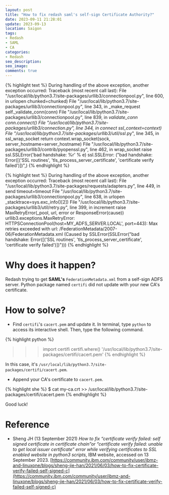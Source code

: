 ```yaml
---
layout: post
title: "How to fix redash saml's self-sign Certificate Authority?"
date: 2023-09-11 21:28:01
update: 2023-09-13
location: Saigon
tags:
- Redash
- SAML
- CA
categories:
- Redash
seo_description:
seo_image:
comments: true
---
```


{% highlight text %}
During handling of the above exception, another exception occurred:
Traceback (most recent call last):
  File "/usr/local/lib/python3.7/site-packages/urllib3/connectionpool.py", line 600, in urlopen
    chunked=chunked)
  File "/usr/local/lib/python3.7/site-packages/urllib3/connectionpool.py", line 343, in _make_request
    self._validate_conn(conn)
  File "/usr/local/lib/python3.7/site-packages/urllib3/connectionpool.py", line 839, in _validate_conn
    conn.connect()
  File "/usr/local/lib/python3.7/site-packages/urllib3/connection.py", line 344, in connect
    ssl_context=context)
  File "/usr/local/lib/python3.7/site-packages/urllib3/util/ssl_.py", line 345, in ssl_wrap_socket
    return context.wrap_socket(sock, server_hostname=server_hostname)
  File "/usr/local/lib/python3.7/site-packages/urllib3/contrib/pyopenssl.py", line 462, in wrap_socket
    raise ssl.SSLError('bad handshake: %r' % e)
ssl.SSLError: ("bad handshake: Error([('SSL routines', 'tls_process_server_certificate', 'certificate verify failed')])",)
{% endhighlight %}

{% highlight text %}
During handling of the above exception, another exception occurred:
Traceback (most recent call last):
  File "/usr/local/lib/python3.7/site-packages/requests/adapters.py", line 449, in send
    timeout=timeout
  File "/usr/local/lib/python3.7/site-packages/urllib3/connectionpool.py", line 638, in urlopen
    _stacktrace=sys.exc_info()[2])
  File "/usr/local/lib/python3.7/site-packages/urllib3/util/retry.py", line 399, in increment
    raise MaxRetryError(_pool, url, error or ResponseError(cause))
urllib3.exceptions.MaxRetryError: HTTPSConnectionPool(host=MY_ADFS_SERVER.LOCAL', port=443):
Max retries exceeded with url: /FederationMetadata/2007-06/FederationMetadata.xml
(Caused by SSLError(SSLError("bad handshake: Error([('SSL routines', 'tls_process_server_certificate', 'certificate verify failed')])")))
{% endhighlight %}

# Why does it happen?
Redash trying to get **SAML's** `FederationMetadata.xml` from a self-sign ADFS server. Python package named `certifi` did not update with your new CA's certificate.

# How to solve?
- Find `certifi`'s `cacert.pem` and update it.
In terminal, type `python` to access its interactive shell. Then, type the following command.

{% highlight python %}
>>> import certifi
>>> certifi.where()
'/usr/local/lib/python3.7/site-packages/certifi/cacert.pem'
{% endhighlight %}

In this case, it's `/usr/local/lib/python3.7/site-packages/certifi/cacert.pem`.

- Append your CA's certificate to `cacert.pem`.

{% highlight she %}
$ cat my-ca.crt >> /usr/local/lib/python3.7/site-packages/certifi/cacert.pem
{% endhighlight %}

Good luck!

# Reference
- Sheng JH (13 September 2021) *How to fix “certificate verify failed: self signed certificate in certificate chain”or “certificate verify failed: unable to get local issuer certificate” error while verifying certificates to SSL enabled website in python3 scripts*, IBM website, accessed on 13 September 2023. [https://community.ibm.com/community/user/ibmz-and-linuxone/blogs/sheng-jie-han/2021/06/03/how-to-fix-certificate-verify-failed-self-signed-c](https://community.ibm.com/community/user/ibmz-and-linuxone/blogs/sheng-jie-han/2021/06/03/how-to-fix-certificate-verify-failed-self-signed-c)

